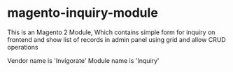# magento-inquiry-module
This is an Magento 2 Module, Which contains simple form for inquiry on frontend and show list of records in admin panel using grid and allow CRUD operations

Vendor name is 'Invigorate'
Module name is 'Inquiry'
